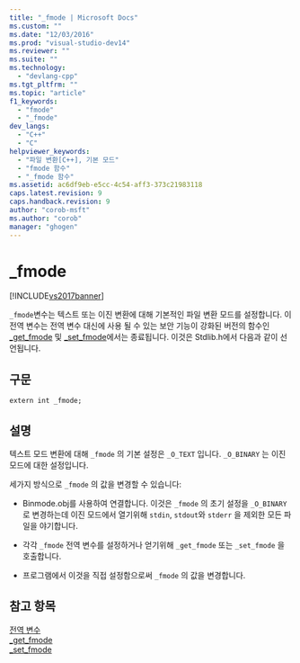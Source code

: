 ```yaml
---
title: "_fmode | Microsoft Docs"
ms.custom: ""
ms.date: "12/03/2016"
ms.prod: "visual-studio-dev14"
ms.reviewer: ""
ms.suite: ""
ms.technology: 
  - "devlang-cpp"
ms.tgt_pltfrm: ""
ms.topic: "article"
f1_keywords: 
  - "fmode"
  - "_fmode"
dev_langs: 
  - "C++"
  - "C"
helpviewer_keywords: 
  - "파일 변환[C++], 기본 모드"
  - "fmode 함수"
  - "_fmode 함수"
ms.assetid: ac6df9eb-e5cc-4c54-aff3-373c21983118
caps.latest.revision: 9
caps.handback.revision: 9
author: "corob-msft"
ms.author: "corob"
manager: "ghogen"
---
```

# _fmode
[!INCLUDE[vs2017banner](../assembler/inline/includes/vs2017banner.md)]

`_fmode`변수는 텍스트 또는 이진 변환에 대해 기본적인 파일 변환 모드를 설정합니다.  이 전역 변수는 전역 변수 대신에 사용 될 수 있는 보안 기능이 강화된 버전의 함수인 [\_get\_fmode](../c-runtime-library/reference/get-fmode.md) 및 [\_set\_fmode](../c-runtime-library/reference/set-fmode.md)에서는 종료됩니다.  이것은 Stdlib.h에서 다음과 같이 선언됩니다.  
  
## 구문  
  
```  
extern int _fmode;  
```  
  
## 설명  
 텍스트 모드 변환에 대해 `_fmode`  의 기본 설정은 `_O_TEXT`  입니다.  `_O_BINARY` 는 이진 모드에 대한 설정입니다.  
  
 세가지 방식으로 `_fmode` 의 값을 변경할 수 있습니다:  
  
-   Binmode.obj를 사용하여 연결합니다.  이것은 `_fmode` 의 초기 설정을 `_O_BINARY` 로 변경하는데 이진 모드에서 열기위해 `stdin`, `stdout`와 `stderr` 을 제외한 모든 파일을 야기합니다.  
  
-   각각 `_fmode` 전역 변수를 설정하거나 얻기위해 `_get_fmode` 또는 `_set_fmode` 을 호출합니다.  
  
-   프로그램에서 이것을 직접 설정함으로써 `_fmode` 의 값을 변경합니다.  
  
## 참고 항목  
 [전역 변수](../c-runtime-library/global-variables.md)   
 [\_get\_fmode](../c-runtime-library/reference/get-fmode.md)   
 [\_set\_fmode](../c-runtime-library/reference/set-fmode.md)